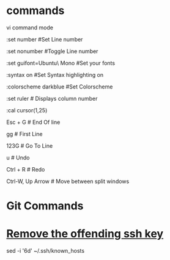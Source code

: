 # commands

vi command mode

:set number  #Set Line number

:set nonumber #Toggle Line number

:set guifont=Ubuntu\ Mono #Set your fonts

:syntax on #Set Syntax highlighting on

:colorscheme darkblue #Set Colorscheme

:set ruler # Displays column number

:cal cursor(1,25)

Esc + G # End Of line

gg # First Line

123G # Go To Line

u # Undo

Ctrl + R # Redo

Ctrl-W, Up Arrow # Move between split windows

# Git Commands

# [Remove the offending ssh key](http://bit.ly/2e6h7g5)

sed -i '6d' ~/.ssh/known_hosts


